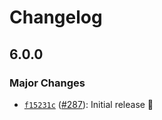 # Changelog

## 6.0.0

### Major Changes

- [`f15231c`](https://github.com/capawesome-team/capacitor-plugins/commit/f15231c5dc5007116b75a8a68b276d04e216545c) ([#287](https://github.com/capawesome-team/capacitor-plugins/pull/287)): Initial release 🎉
